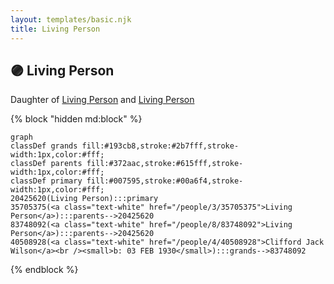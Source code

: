 ```yaml
---
layout: templates/basic.njk
title: Living Person
---
```

## 🟣 Living Person

Daughter of [Living Person](/people/8/83748092) and [Living Person](/people/3/35705375)

{% block "hidden md:block" %}
```mermaid
graph
classDef grands fill:#193cb8,stroke:#2b7fff,stroke-width:1px,color:#fff;
classDef parents fill:#372aac,stroke:#615fff,stroke-width:1px,color:#fff;
classDef primary fill:#007595,stroke:#00a6f4,stroke-width:1px,color:#fff;
20425620(Living Person):::primary
35705375(<a class="text-white" href="/people/3/35705375">Living Person</a>):::parents-->20425620
83748092(<a class="text-white" href="/people/8/83748092">Living Person</a>):::parents-->20425620
40508928(<a class="text-white" href="/people/4/40508928">Clifford Jack Wilson</a><br /><small>b: 03 FEB 1930</small>):::grands-->83748092
```
{% endblock %}
